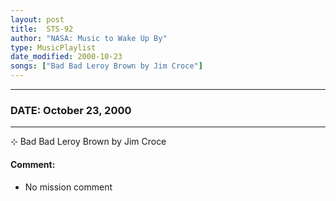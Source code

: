 ```yaml
---
layout: post
title:  STS-92
author: "NASA: Music to Wake Up By"
type: MusicPlaylist
date_modified: 2000-10-23
songs: ["Bad Bad Leroy Brown by Jim Croce"]
---
```


----
### DATE: October 23, 2000
----
⊹ Bad Bad Leroy Brown by Jim Croce

#### Comment:
* No mission comment



<br/>
<center>
	<a target="_blank"
	   href="https://twitter.com/intent/tweet?hashtags=Space,NASA,Playlist,NASAWakeupCalls,SpaceProgram&text={{ page.author}}, '{{ page.songs.first }}' {{ page.title }}, {{ page.date | date: '%B %d, %Y' }}. {{ site.url }}{{ page.url }}&via=nasawakeupcalls"><i class="fab fa-twitter" alt="Tweet this page" style="font-size: 1.3em;"></i></a>
	&nbsp; 	<i class="fas fa-user-astronaut" style="font-size: 1.5em;"></i> &nbsp;
    <a type="amzn" search="'Bad Bad Leroy Brown by Jim Croce'" category="popular music">
    <i class="fab fa-amazon" style="font-size: 1.3em;"></i></a>
</center>
